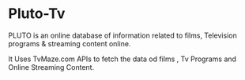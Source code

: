 # Pluto-Tv
PLUTO is an online database of information related to films, Television programs &amp; streaming content online. 

It Uses TvMaze.com APIs to fetch the data od films , Tv Programs and Online Streaming Content.
